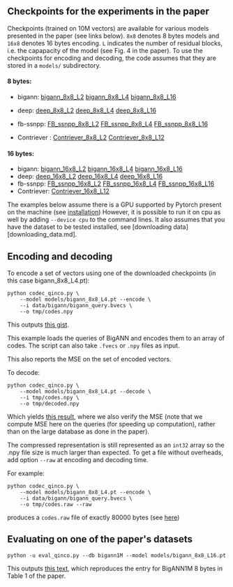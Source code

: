 ## Checkpoints for the experiments in the paper

Checkpoints (trained on 10M vectors) are available for various models presented in the paper (see links below). `8x8` denotes 8 bytes models and `16x8` denotes 16 bytes encoding. `L` indicates the number of residual blocks, i.e. the capapacity of the model (see Fig. 4 in the paper).
To use the checkpoints for encoding and decoding, the code assumes that they are stored in a `models/` subdirectory.

#### 8 bytes:
- bigann:	[bigann_8x8_L2](https://dl.fbaipublicfiles.com/QINCo/models/bigann_8x8_L2.pt)	[bigann_8x8_L4](https://dl.fbaipublicfiles.com/QINCo/models/bigann_8x8_L4.pt)	[bigann_8x8_L16](https://dl.fbaipublicfiles.com/QINCo/models/bigann_8x8_L16.pt)	
- deep:	[deep_8x8_L2](https://dl.fbaipublicfiles.com/QINCo/models/deep_8x8_L2.pt)	[deep_8x8_L4](https://dl.fbaipublicfiles.com/QINCo/models/deep_8x8_L4.pt)	[deep_8x8_L16](https://dl.fbaipublicfiles.com/QINCo/models/deep_8x8_L16.pt)		

- fb-ssnpp:	[FB_ssnpp_8x8_L2](https://dl.fbaipublicfiles.com/QINCo/models/FB_ssnpp_8x8_L2.pt)	[FB_ssnpp_8x8_L4](https://dl.fbaipublicfiles.com/QINCo/models/FB_ssnpp_8x8_L4.pt)		[FB_ssnpp_8x8_L16](https://dl.fbaipublicfiles.com/QINCo/models/FB_ssnpp_8x8_L16.pt)	
- Contriever :		[Contriever_8x8_L2](https://dl.fbaipublicfiles.com/QINCo/models/Contriever_8x8_L2.pt) [Contriever_8x8_L12](https://dl.fbaipublicfiles.com/QINCo/models/Contriever_8x8_L12.pt)	

#### 16 bytes:
- bigann: [bigann_16x8_L2](https://dl.fbaipublicfiles.com/QINCo/models/bigann_16x8_L2.pt)	[bigann_16x8_L4](https://dl.fbaipublicfiles.com/QINCo/models/bigann_16x8_L4.pt) [bigann_16x8_L16](https://dl.fbaipublicfiles.com/QINCo/models/bigann_16x8_L16.pt) 
- deep: [deep_16x8_L2](https://dl.fbaipublicfiles.com/QINCo/models/deep_16x8_L2.pt)	[deep_16x8_L4](https://dl.fbaipublicfiles.com/QINCo/models/deep_16x8_L4.pt) [deep_16x8_L16](https://dl.fbaipublicfiles.com/QINCo/models/deep_16x8_L16.pt) 
- fb-ssnpp: [FB_ssnpp_16x8_L2](https://dl.fbaipublicfiles.com/QINCo/models/FB_ssnpp_16x8_L2.pt)	[FB_ssnpp_16x8_L4](https://dl.fbaipublicfiles.com/QINCo/models/FB_ssnpp_16x8_L4.pt) [FB_ssnpp_16x8_L16](https://dl.fbaipublicfiles.com/QINCo/models/FB_ssnpp_16x8_L16.pt)
- Contriever: [Contriever_16x8_L12](https://dl.fbaipublicfiles.com/QINCo/models/Contriever_16x8_L12.pt)


The examples below assume there is a GPU supported by Pytorch present on the machine (see [installation](installation.md))
However, it is possible to run it on cpu as well by adding `--device cpu` to the command lines.
It also assumes that you have the dataset to be tested installed, see [downloading data][downloading_data.md].

## Encoding and decoding

To encode a set of vectors using one of the downloaded checkpoints (in this case bigann_8x8_L4.pt):

```
python codec_qinco.py \
    --model models/bigann_8x8_L4.pt --encode \
    --i data/bigann/bigann_query.bvecs \
    --o tmp/codes.npy
```

This outputs [this gist](https://gist.github.com/mdouze/7ceb9daf2053dceee01f6aae9cc763e9).

This example loads the queries of BigANN and encodes them to an array of codes.
The script can also take `.fvecs` or `.npy` files as input.

This also reports the MSE on the set of encoded vectors. 

To decode:

```
python codec_qinco.py \
    --model models/bigann_8x8_L4.pt --decode \
    --i tmp/codes.npy \
    --o tmp/decoded.npy
```

Which yields [this result](https://gist.github.com/mdouze/0124f97e0cdc6c1fde060880bc577a4b), where 
we also verify the MSE (note that we compute MSE here on the queries (for speeding up computation), rather than on the large database as done in the paper).


The compressed representation is still represented as an `int32` array so the
.npy file size is much larger than expected.
To get a file without overheads, add option `--raw` at encoding and decoding time.

For example: 
```
python codec_qinco.py \
    --model models/bigann_8x8_L4.pt --encode \
    --i data/bigann/bigann_query.bvecs \
    --o tmp/codes.raw --raw
```
produces a `codes.raw` file of exactly 80000 bytes (see [here](https://gist.github.com/mdouze/ce9f90faa824c59207b7558a8f6ecafb))

## Evaluating on one of the paper's datasets
```
python -u eval_qinco.py --db bigann1M --model models/bigann_8x8_L16.pt
```
This outputs [this text](https://gist.github.com/mdouze/f84ff34762117607d6983e33b89c7920),
which reproduces the entry for BigANN1M 8 bytes in Table 1 of the paper.
